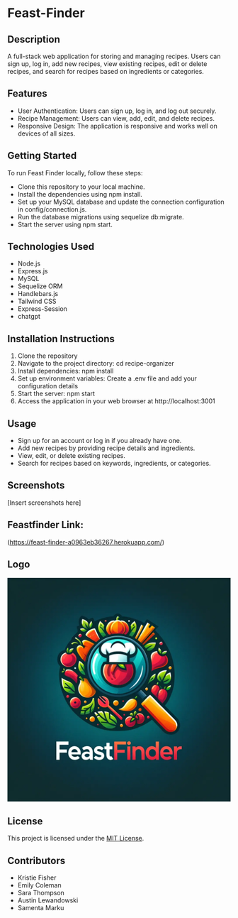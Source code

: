 # Feast-Finder

## Description
A full-stack web application for storing and managing recipes. Users can sign up, log in, add new recipes, view existing recipes, edit or delete recipes, and search for recipes based on ingredients or categories.

## Features
- User Authentication: Users can sign up, log in, and log out securely.
- Recipe Management: Users can view, add, edit, and delete recipes.
- Responsive Design: The application is responsive and works well on devices of all sizes.

## Getting Started
To run Feast Finder locally, follow these steps:

- Clone this repository to your local machine.
- Install the dependencies using npm install.
- Set up your MySQL database and update the connection configuration in config/connection.js.
- Run the database migrations using sequelize db:migrate.
- Start the server using npm start.

## Technologies Used
- Node.js
- Express.js
- MySQL
- Sequelize ORM
- Handlebars.js
- Tailwind CSS
- Express-Session 
- chatgpt

## Installation Instructions
1. Clone the repository
2. Navigate to the project directory: cd recipe-organizer
3. Install dependencies: npm install
4. Set up environment variables: Create a .env file and add your configuration details
5. Start the server: npm start
6. Access the application in your web browser at http://localhost:3001

## Usage
- Sign up for an account or log in if you already have one.
- Add new recipes by providing recipe details and ingredients.
- View, edit, or delete existing recipes.
- Search for recipes based on keywords, ingredients, or categories.

## Screenshots 
[Insert screenshots here]

## Feastfinder Link:
(https://feast-finder-a0963eb36267.herokuapp.com/)
## Logo
![Feast Finder Logo](public/images/FeastFinder.png)


## License
This project is licensed under the [MIT License](https://opensource.org/licenses/MIT).

## Contributors
- Kristie Fisher
- Emily Coleman
- Sara Thompson
- Austin Lewandowski
- Samenta Marku
